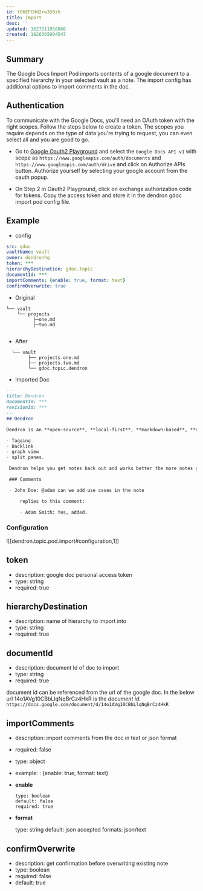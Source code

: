 ```yaml
---
id: tO6EFCHd2rw350zh
title: Import
desc: ''
updated: 1627611958868
created: 1626365094547
---
```



## Summary

The Google Docs Import Pod imports contents of a google document to a specified hierarchy in your selected vault as a note.
The import config has additional options to import comments in the doc.

## Authentication

To communicate with the Google Docs, you'll need an OAuth token with the right scopes.
Follow the steps below to create a token. The scopes you require depends on the type of data you're trying to request, you can even select all and you are good to go.

- Go to [Google Oauth2 Playground](https://developers.google.com/oauthplayground/) and select the `Google Docs API v1` with scope as `https://www.googleapis.com/auth/documents` and `https://www.googleapis.com/auth/drive` and click on Authorize APIs button. Authorize yourself by selecting your google account from the oauth popup.


-  On Step 2 in Oauth2 Playground, click on exchange authorization code for tokens. Copy the access token and store it in the  dendron gdoc import pod config file. 




## Example

- config
```yml
src: gdoc
vaultName: vault
owner: dendronhq
token: ***
hierarchyDestination: gdoc.topic
documentId: ***
importComments: {enable: true, format: text}
confirmOverwrite: true
```

- Original 
```
└── vault
    └── projects
          ├─one.md
          ├─two.md
  
```
- After

```
  └── vault
        ├── projects.one.md
        ├── projects.two.md
        └── gdoc.topic.dendron

```

- Imported Doc

```md
---
title: Dendron
documentId: ***
revisionId: ***
---
## Dendron

Dendron is an **open-source**, **local-first**, **markdown-based**, **note-taking** tool built on top of [VSCode](https://code.visualstudio.com/). Like most such tools, Dendron supports all the usual features you would expect like :

- Tagging
- Backlink
- graph view
- split panes.

 Dendron helps you get notes back out and works better the more notes you have.

 ### Comments

 - John Doe: @adam can we add use cases in the note 

	 replies to this comment: 

	 - Adam Smith: Yes, added.
```

### Configuration

![[dendron.topic.pod.import#configuration,1]]


## token
- description: google doc personal access token
- type: string
- required: true

## hierarchyDestination
- description: name of hierarchy to import into
- type: string
- required: true

## documentId

- description: document Id of doc to import
- type: string
- required: true

document id can be referenced from the url of the google doc.
In the below url 14o1AVg10CBbLlqNqBrCz4HkR is the _document id._
`
https://docs.google.com/document/d/14o1AVg10CBbLlqNqBrCz4HkR
`


## importComments

- description: import comments from the doc in text or json format
- required: false
- type: object
- example: : {enable: true, format: text} 
- **enable**

      type: boolean
      default: false
      required: true

 - **format**

      type: string
      default: json
      accepted formats: json/text

## confirmOverwrite

- description: get confirmation before overwriting existing note
- type: boolean
- required: false
- default: true